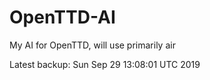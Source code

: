 # OpenTTD-AI
My AI for OpenTTD, will use primarily air

Latest backup: Sun Sep 29 13:08:01 UTC 2019
